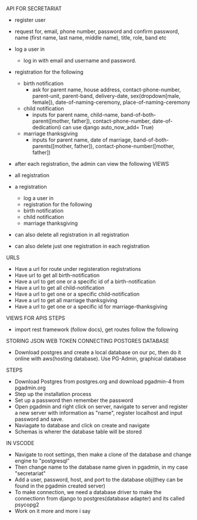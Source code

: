 API FOR SECRETARIAT

- register user
- request for, email, phone number, password and confirm password, name (first name, last name, middle name), title, role, band etc
- log a user in

  - log in with email and username and password.

- registration for the following
  - birth notification
    - ask for parent name, house address, contact-phone-number, parent-unit, parent-band, delivery-date, sex(dropdown[male, female]), date-of-naming-ceremony, place-of-naming-ceremony
  - child notification
    - inputs for parent name, child-name, band-of-both-parent([mother, father]), contact-phone-number, date-of-dedication(i can use django auto_now_add= True)
  - marriage thanksgiving
    - inputs for parent name, date of marriage, band-of-both-parents([mother, father]), contact-phone-number([mother, father])
- after each registration, the admin can view the following
  VIEWS
- all registration

- a registration
  - log a user in
  - registration for the following
  - birth notification
  - child notification
  - marriage thanksgiving
- can also delete all registration in all registration
- can also delete just one registration in each registration

URLS

- Have a url for route under registeration registrations
- Have url to get all birth-notification
- Have a url to get one or a specific id of a birth-notification
- Have a url to get all child-notification
- Have a url to get one or a specific child-notification
- Have a url to get all marriage thanksgiving
- Have a url to get one or a specific id for marriage-thanksgiving

VIEWS FOR APIS
STEPS

- import rest framework (follow docs), get routes follow the following

STORING JSON WEB TOKEN
CONNECTING POSTGRES DATABASE

- Download postgres and create a local database on our pc, then do it online with aws(hosting database).
  Use PG-Admin, graphical database

STEPS

- Download Postgres from postgres.org and download pgadmin-4 from pgadmin.org
- Step up the installation process
- Set up a password then remember the password
- Open pgadmin and right click on server, navigate to server and register a new server with information as "name", register localhost and input password and save.
- Naviagate to database and click on create and navigate
- Schemas is wherer the database table will be stored

IN VSCODE

- Navigate to root settings, then make a clone of the database and change engine to "postgresql"
- Then change name to the database name given in pgadmin, in my case "secretariat"
- Add a user, password, host, and port to the database obj(they can be found in the pgadmin created server)
- To make connection, we need a database driver to make the connectionn from django to postgres(database adapter) and its called psycopg2
- Work on it more and more i say
